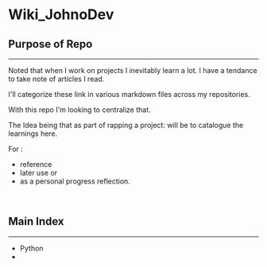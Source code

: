 # Wiki_JohnoDev

## Purpose of Repo
---

Noted that when I work on projects I inevitably learn a lot. I have a tendance to take note of articles I read. 

I'll categorize these link in various markdown files across my repositories. 

With this repo I'm looking to centralize that. 

The Idea being that as part of rapping a project: will be to catalogue the learnings here. 

For :
* reference 
* later use or 
* as a personal progress reflection. 

<br>

## Main Index
---

* Python
* 


